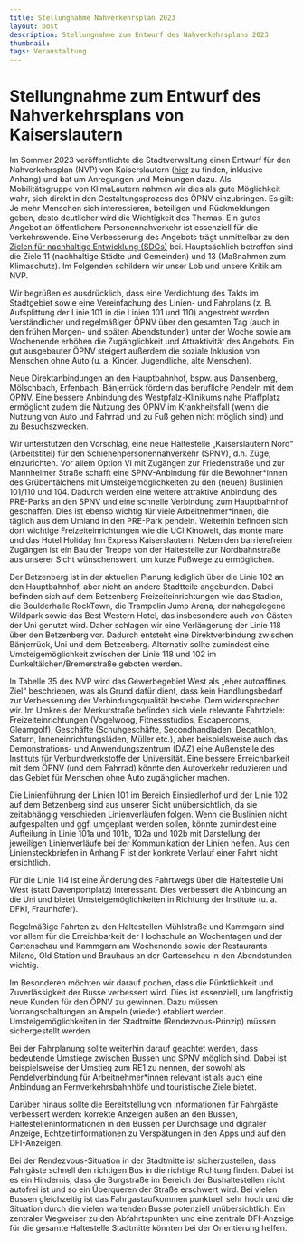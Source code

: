 ```yaml
---
title: Stellungnahme Nahverkehrsplan 2023
layout: post
description: Stellungnahme zum Entwurf des Nahverkehrsplans 2023
thumbnail: 
tags: Veranstaltung
---
```


# Stellungnahme zum Entwurf des Nahverkehrsplans von Kaiserslautern
Im Sommer 2023 veröffentlichte die Stadtverwaltung einen Entwurf für den Nahverkehrsplan (NVP) von Kaiserslautern ([hier](https://www.kaiserslautern.de/sozial_leben_wohnen/verkehr_parken/nahverkehrsplan/index.html.de) zu finden, inklusive Anhang) und bat um Anregungen und Meinungen dazu. Als Mobilitätsgruppe von KlimaLautern nahmen wir dies als gute Möglichkeit wahr, sich direkt in den Gestaltungsprozess des ÖPNV einzubringen. Es gilt: Je mehr Menschen sich interessieren, beteiligen und Rückmeldungen geben, desto deutlicher wird die Wichtigkeit des Themas. Ein gutes Angebot an öffentlichem Personennahverkehr ist essenziell für die Verkehrswende. Eine Verbesserung des Angebots trägt unmittelbar zu den [Zielen für nachhaltige Entwicklung (SDGs)](https://www.bmuv.de/themen/nachhaltigkeit/nachhaltigkeitsziele-sdgs) bei. Hauptsächlich betroffen sind die Ziele 11 (nachhaltige Städte und Gemeinden) und 13 (Maßnahmen zum Klimaschutz). Im Folgenden schildern wir unser Lob und unsere Kritik am NVP.

Wir begrüßen es ausdrücklich, dass eine Verdichtung des Takts im Stadtgebiet sowie eine Vereinfachung des Linien- und Fahrplans (z. B. Aufsplittung der Linie 101 in die Linien 101 und 110) angestrebt werden. Verständlicher und regelmäßiger ÖPNV über den gesamten Tag (auch in den frühen Morgen- und späten Abendstunden) unter der Woche sowie am Wochenende erhöhen die Zugänglichkeit und Attraktivität des Angebots. Ein gut ausgebauter ÖPNV steigert außerdem die soziale Inklusion von Menschen ohne Auto (u. a. Kinder, Jugendliche, alte Menschen). 

Neue Direktanbindungen an den Hauptbahnhof, bspw. aus Dansenberg, Mölschbach, Erfenbach, Bänjerrück fördern das berufliche Pendeln mit dem ÖPNV. Eine bessere Anbindung des Westpfalz-Klinikums nahe Pfaffplatz ermöglicht zudem die Nutzung des ÖPNV im Krankheitsfall (wenn die Nutzung von Auto und Fahrrad und zu Fuß gehen nicht möglich sind) und zu Besuchszwecken.

Wir unterstützen den Vorschlag, eine neue Haltestelle „Kaiserslautern Nord“ (Arbeitstitel) für den Schienenpersonennahverkehr (SPNV), d.h. Züge, einzurichten. Vor allem Option VI mit Zugängen zur Friedenstraße und zur Mannheimer Straße schafft eine SPNV-Anbindung für die Bewohner\*innen des Grübentälchens mit Umsteigemöglichkeiten zu den (neuen) Buslinien 101/110 und 104. Dadurch werden eine weitere attraktive Anbindung des PRE-Parks an den SPNV und eine schnelle Verbindung zum Hauptbahnhof geschaffen. Dies ist ebenso wichtig für viele Arbeitnehmer*innen, die täglich aus dem Umland in den PRE-Park pendeln. Weiterhin befinden sich dort wichtige Freizeiteinrichtungen wie die UCI Kinowelt, das monte mare und das Hotel Holiday Inn Express Kaiserslautern. Neben den barrierefreien Zugängen ist ein Bau der Treppe von der Haltestelle zur Nordbahnstraße aus unserer Sicht wünschenswert, um kurze Fußwege zu ermöglichen. 

Der Betzenberg ist in der aktuellen Planung lediglich über die Linie 102 an den Hauptbahnhof, aber nicht an andere Stadtteile angebunden. Dabei befinden sich auf dem Betzenberg Freizeiteinrichtungen wie das Stadion, die Boulderhalle RockTown, die Trampolin Jump Arena, der nahegelegene Wildpark sowie das Best Western Hotel, das insbesondere auch von Gästen der Uni genutzt wird. Daher schlagen wir eine Verlängerung der Linie 118 über den Betzenberg vor. Dadurch entsteht eine Direktverbindung zwischen Bänjerrück, Uni und dem Betzenberg. Alternativ sollte zumindest eine Umsteigemöglichkeit zwischen der Linie 118 und 102 im Dunkeltälchen/Bremerstraße geboten werden.

In Tabelle 35 des NVP wird das Gewerbegebiet West als „eher autoaffines Ziel“ beschrieben, was als Grund dafür dient, dass kein Handlungsbedarf zur Verbesserung der Verbindungsqualität bestehe. Dem widersprechen wir. Im Umkreis der Merkurstraße befinden sich viele relevante Fahrtziele: Freizeiteinrichtungen (Vogelwoog, Fitnessstudios, Escaperooms, Gleamgolf), Geschäfte (Schuhgeschäfte, Secondhandladen, Decathlon, Saturn, Inneneinrichtungsläden, Müller etc.), aber beispielsweise auch das Demonstrations- und Anwendungszentrum (DAZ) eine Außenstelle des Instituts für Verbundwerkstoffe der Universität. Eine bessere Erreichbarkeit mit dem ÖPNV (und dem Fahrrad) könnte den Autoverkehr reduzieren und das Gebiet für Menschen ohne Auto zugänglicher machen.

Die Linienführung der Linien 101 im Bereich Einsiedlerhof und der Linie 102 auf dem Betzenberg sind aus unserer Sicht unübersichtlich, da sie zeitabhängig verschieden Linienverläufen folgen. Wenn die Buslinien nicht aufgespalten und ggf. umgeplant werden sollen, könnte zumindest eine Aufteilung in Linie 101a und 101b, 102a und 102b mit Darstellung der jeweiligen Linienverläufe bei der Kommunikation der Linien helfen. Aus den Liniensteckbriefen in Anhang F ist der konkrete Verlauf einer Fahrt nicht ersichtlich.

Für die Linie 114 ist eine Änderung des Fahrtwegs über die Haltestelle Uni West (statt Davenportplatz) interessant. Dies verbessert die Anbindung an die Uni und bietet Umsteigemöglichkeiten in Richtung der Institute (u. a. DFKI, Fraunhofer).

Regelmäßige Fahrten zu den Haltestellen Mühlstraße und Kammgarn sind vor allem für die Erreichbarkeit der Hochschule an Wochentagen und der Gartenschau und Kammgarn am Wochenende sowie der Restaurants Milano, Old Station und Brauhaus an der Gartenschau in den Abendstunden wichtig.

Im Besonderen möchten wir darauf pochen, dass die Pünktlichkeit und Zuverlässigkeit der Busse verbessert wird. Dies ist essenziell, um langfristig neue Kunden für den ÖPNV zu gewinnen. Dazu müssen Vorrangschaltungen an Ampeln (wieder) etabliert werden. Umsteigemöglichkeiten in der Stadtmitte (Rendezvous-Prinzip) müssen sichergestellt werden.

Bei der Fahrplanung sollte weiterhin darauf geachtet werden, dass bedeutende Umstiege zwischen Bussen und SPNV möglich sind. Dabei ist beispielsweise der Umstieg zum RE1 zu nennen, der sowohl als Pendelverbindung für Arbeitnehmer*innen relevant ist als auch eine Anbindung an Fernverkehrsbahnhöfe und touristische Ziele bietet. 

Darüber hinaus sollte die Bereitstellung von Informationen für Fahrgäste verbessert werden: korrekte Anzeigen außen an den Bussen, Haltestelleninformationen in den Bussen per Durchsage und digitaler Anzeige, Echtzeitinformationen zu Verspätungen in den Apps und auf den DFI-Anzeigen.

Bei der Rendezvous-Situation in der Stadtmitte ist sicherzustellen, dass Fahrgäste schnell den richtigen Bus in die richtige Richtung finden. Dabei ist es ein Hindernis, dass die Burgstraße im Bereich der Bushaltestellen nicht autofrei ist und so ein Überqueren der Straße erschwert wird. Bei vielen Bussen gleichzeitig ist das Fahrgastaufkommen punktuell sehr hoch und die Situation durch die vielen wartenden Busse potenziell unübersichtlich. Ein zentraler Wegweiser zu den Abfahrtspunkten und eine zentrale DFI-Anzeige für die gesamte Haltestelle Stadtmitte könnten bei der Orientierung helfen.
